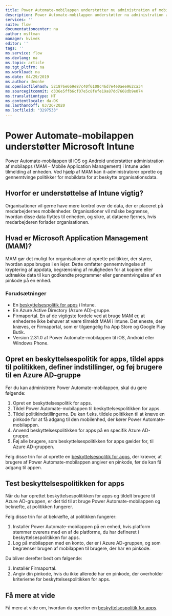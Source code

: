 ```yaml
---
title: Power Automate-mobilappen understøtter nu administration af mobilprogrammer i Microsoft Intune. | Microsoft Docs
description: Power Automate-mobilappen understøtter nu administration af mobilprogrammer i Microsoft Intune.
services: ''
suite: flow
documentationcenter: na
author: msftman
manager: kvivek
editor: ''
tags: ''
ms.service: flow
ms.devlang: na
ms.topic: article
ms.tgt_pltfrm: na
ms.workload: na
ms.date: 04/29/2019
ms.author: deonhe
ms.openlocfilehash: 521876e669e87c40f6108c46d7e4e0aee962ca34
ms.sourcegitcommit: d336e5ffb6cf07e5c8fefe19a87dd7668db9e074
ms.translationtype: HT
ms.contentlocale: da-DK
ms.lasthandoff: 03/26/2020
ms.locfileid: "3297533"
---
```

# <a name="power-automate-mobile-app-supports-microsoft-intune"></a>Power Automate-mobilappen understøtter Microsoft Intune


Power Automate-mobilappen til iOS og Android understøtter administration af mobilapps (MAM – Mobile Application Management) i Intune uden tilmelding af enheden. Ved hjælp af MAM kan it-administratorer oprette og gennemtvinge politikker for mobildata for at beskytte organisationsdata.

## <a name="why-intune-support-is-important"></a>Hvorfor er understøttelse af Intune vigtig?

Organisationer vil gerne have mere kontrol over de data, der er placeret på medarbejdernes mobilenheder. Organisationer vil måske begrænse, hvordan disse data flyttes til enheden, og sikre, at dataene fjernes, hvis medarbejderen forlader organisationen.

## <a name="what-is-microsoft-application-management-mam"></a>Hvad er Microsoft Application Management (MAM)?

MAM gør det muligt for organisationer at oprette politikker, der styrer, hvordan apps bruges i en lejer. Dette omfatter gennemtvingelse af kryptering af appdata, begrænsning af muligheden for at kopiere eller udtrække data til kun godkendte programmer eller gennemtvingelse af en pinkode på en enhed.

### <a name="prerequisites"></a>Forudsætninger

- En [beskyttelsespolitik for apps](https://docs.microsoft.com/intune/app-protection-policies) i Intune.
- En Azure Active Directory (Azure AD)-gruppe.
- Firmaportal. En af de vigtigste fordele ved at bruge MAM er, at enhederne ikke behøver at være tilmeldt MAM i Intune. Det eneste, der kræves, er Firmaportal, som er tilgængelig fra App Store og Google Play Butik.
- Version 2.31.0 af Power Automate-mobilappen til iOS, Android eller Windows Phone.

## <a name="create-an-app-protection-policy-assign-apps-to-the-policy-define-settings-and-add-users-to-an-azure-ad-group"></a>Opret en beskyttelsespolitik for apps, tildel apps til politikken, definer indstillinger, og føj brugere til en Azure AD-gruppe

Før du kan administrere Power Automate-mobilappen, skal du gøre følgende:

1. Opret en beskyttelsespolitik for apps.
1. Tildel Power Automate-mobilappen til beskyttelsespolitikken for apps.
1. Tildel politikindstillingerne. Du kan f.eks. tildele politikken til at kræve en pinkode for at få adgang til den mobilenhed, der kører Power Automate-mobilappen.
1. Anvend beskyttelsespolitikken for apps på en specifik Azure AD-gruppe.
1. Føj alle brugere, som beskyttelsespolitikken for apps gælder for, til Azure AD-gruppen.

Følg disse trin for at oprette en [beskyttelsespolitik for apps](https://docs.microsoft.com/intune/app-protection-policies), der kræver, at brugere af Power Automate-mobilappen angiver en pinkode, før de kan få adgang til appen. 


## <a name="test-the-app-protection-policy"></a>Test beskyttelsespolitikken for apps

Når du har oprettet beskyttelsespolitikken for apps og tildelt brugere til Azure AD-gruppen, er det tid til at bruge Power Automate-mobilappen og bekræfte, at politikken fungerer.

Følg disse trin for at bekræfte, at politikken fungerer:

1. Installér Power Automate-mobilappen på en enhed, hvis platform stemmer overens med en af de platforme, du har defineret i beskyttelsespolitikken for apps.
1. Log på mobilappen med en konto, der er i Azure AD-gruppen, og som begrænser brugen af mobilappen til brugere, der har en pinkode.

Du bliver derefter bedt om følgende:
1. Installér Firmaportal.
1. Angiv din pinkode, hvis du ikke allerede har en pinkode, der overholder kriterierne for beskyttelsespolitikken for apps.


## <a name="learn-more"></a>Få mere at vide

Få mere at vide om, hvordan du opretter en [beskyttelsespolitik for apps](https://docs.microsoft.com/intune/app-protection-policies).

